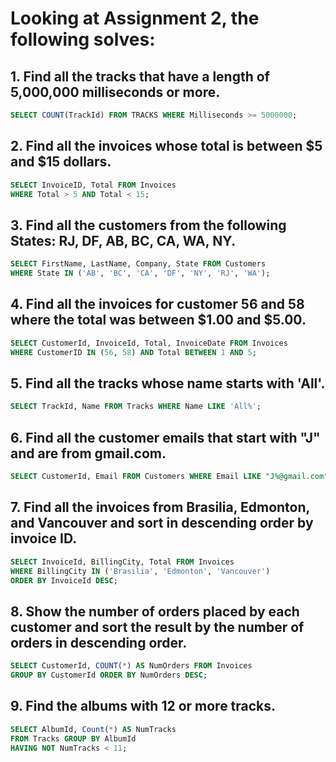 # Looking at Assignment 2, the following solves:

## 1. Find all the tracks that have a length of 5,000,000 milliseconds or more.

```sql
SELECT COUNT(TrackId) FROM TRACKS WHERE Milliseconds >= 5000000;
```


## 2. Find all the invoices whose total is between $5 and $15 dollars.

```sql
SELECT InvoiceID, Total FROM Invoices
WHERE Total > 5 AND Total < 15;
```


## 3. Find all the customers from the following States: RJ, DF, AB, BC, CA, WA, NY.

```sql
SELECT FirstName, LastName, Company, State FROM Customers
WHERE State IN ('AB', 'BC', 'CA', 'DF', 'NY', 'RJ', 'WA');
```


## 4. Find all the invoices for customer 56 and 58 where the total was between $1.00 and $5.00.

```sql
SELECT CustomerId, InvoiceId, Total, InvoiceDate FROM Invoices
WHERE CustomerID IN (56, 58) AND Total BETWEEN 1 AND 5;
```


## 5. Find all the tracks whose name starts with 'All'.

```sql
SELECT TrackId, Name FROM Tracks WHERE Name LIKE 'All%';
```


## 6. Find all the customer emails that start with "J" and are from gmail.com.

```sql
SELECT CustomerId, Email FROM Customers WHERE Email LIKE "J%@gmail.com";
```


## 7. Find all the invoices from Brasilia, Edmonton, and Vancouver and sort in descending order by invoice ID.

```sql
SELECT InvoiceId, BillingCity, Total FROM Invoices
WHERE BillingCity IN ('Brasilia', 'Edmonton', 'Vancouver')
ORDER BY InvoiceId DESC;
```


## 8. Show the number of orders placed by each customer and sort the result by the number of orders in descending order.

```sql
SELECT CustomerId, COUNT(*) AS NumOrders FROM Invoices 
GROUP BY CustomerId ORDER BY NumOrders DESC;
```


## 9. Find the albums with 12 or more tracks.

```sql
SELECT AlbumId, Count(*) AS NumTracks
FROM Tracks GROUP BY AlbumId
HAVING NOT NumTracks < 11;
```